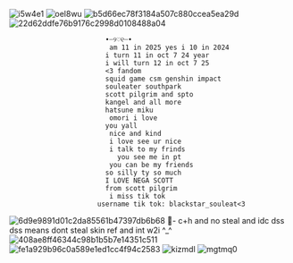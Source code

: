 
![i5w4e1](https://github.com/user-attachments/assets/1257fc7b-c38d-4187-bcd0-aadc3a303100)
![oel8wu](https://github.com/user-attachments/assets/f63bd270-daf5-4502-920d-7b50c1bb526f)
![b5d66ec78f3184a507c880ccea5ea29d](https://github.com/user-attachments/assets/e43cff09-c5bb-4944-ac97-c7925cc2d991)
![22d62ddfe76b9176c2998d0108488a04](https://github.com/user-attachments/assets/dde669df-ee68-49d4-9e53-8b0d40c4d908)

                            •┈୨♡୧┈•
                             am 11 in 2025 yes i 10 in 2024 
                            i turn 11 in oct 7 24 year
                            i will turn 12 in oct 7 25 
                            <3 fandom
                            squid game csm genshin impact
                            souleater southpark
                            scott pilgrim and spto
                            kangel and all more
                            hatsune miku
                             omori i love
                            you yall 
                             nice and kind
                             i love see ur nice
                             i talk to my frinds
                               you see me in pt
                             you can be my friends
                            so silly ty so much
                            I LOVE NEGA SCOTT 
                            from scott pilgrim
                             i miss tik tok
                          username tik tok: blackstar_souleat<3
![6d9e9891d01c2da85561b47397db6b68](https://github.com/user-attachments/assets/a3479f69-d16a-411a-bf94-feb7ffbf7a8e) 
🍰- c+h and no steal  and idc dss dss means dont steal skin  ref and int w2i ^_^
 ![408ae8ff46344c98b1b5b7e14351c511](https://github.com/user-attachments/assets/4717bed9-142c-4d45-919d-62029604754a)
![fe1a929b96c0a589e1ed1cc4f94c2583](https://github.com/user-attachments/assets/01e3165c-d3df-49d7-8551-76ee8ec5882e)
![kizmdl](https://github.com/user-attachments/assets/2d3ad587-c310-42ee-a9f1-0ad01948bf9c)
![mgtmq0](https://github.com/user-attachments/assets/44fae343-94ba-4e78-ab18-ece2f4115649)
